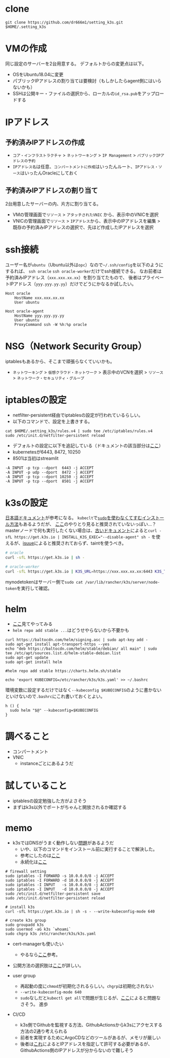 # clone
```
git clone https://github.com/dr666m1/setting_k3s.git $HOME/.setting_k3s
```

# VMの作成
同じ設定のサーバーを2台用意する。
デフォルトからの変更点は以下。

- OSをUbuntu18.04に変更
- パブリックIPアドレスの割り当ては要検討（もしかしたらagent側にはいらないかも）
- SSHは公開キー・ファイルの選択から、ローカルの`id_rsa.pub`をアップロードする

# IPアドレス
## 予約済みIPアドレスの作成
- `コア・インフラストラクチャ` > `ネットワーキング` > `IP Management` > `パブリックIPアドレスの予約`
- `IPアドレス名`は任意、`コンパートメントに作成`はいったんルート、`IPアドレス・ソース`はいったんOracleにしておく

## 予約済みIPアドレスの割り当て
2台用意したサーバーの内、片方に割り当てる。

- VMの管理画面で`リソース` > `アタッチされたVNIC` から、表示中のVNICを選択
- VNICの管理画面で`リソース` > `IPアドレス`から、表示中のIPアドレスを編集 > 既存の予約済みIPアドレスの選択で、先ほど作成したIPアドレスを選択


# ssh接続
ユーザー名が`ubuntu`（Ubuntu以外は`opc`）なので`~/.ssh/config`を以下のようにするれば、
`ssh oracle` `ssh oracle-worker`だけでssh接続できる。
なお前者は予約済みIPアドレス（`xxx.xxx.xx.xx`）を割り当てたもので、
後者はプライベートIPアドレス（`yyy.yyy.yy.yy`）だけでどうにかなるか試したい。

```
Host oracle
    HostName xxx.xxx.xx.xx
    User ubuntu

Host oracle-agent
    HostName yyy.yyy.yy.yy
    User ubuntu
    ProxyCommand ssh -W %h:%p oracle
```

# NSG（Network Security Group）
iptablesもあるから、そこまで頑張らなくていいかも。

- `ネットワーキング` > `仮想クラウド・ネットワーク` > 表示中のVCNを選択 > `リソース` > `ネットワーク・セキュリティ・グループ`

# iptablesの設定
- netfilter-persistent経由でiptablesの設定が行われているらしい。
- 以下のコマンドで、設定を上書きする。

```
cat $HOME/.setting_k3s/rules.v4 | sudo tee /etc/iptables/rules.v4
sudo /etc/init.d/netfilter-persistent reload
```

- デフォルトの設定に以下を追記している（ドキュメントの該当部分は[ここ](https://rancher.com/docs/k3s/latest/en/installation/installation-requirements/#networking)）
- kubernetesが6443, 8472, 10250
- 8501は当初はstreamlit

```
-A INPUT -p tcp --dport  6443 -j ACCEPT
-A INPUT -p udp --dport  8472 -j ACCEPT
-A INPUT -p tcp --dport 10250 -j ACCEPT
-A INPUT -p tcp --dport  8501 -j ACCEPT
```


# k3sの設定
[日本語ドキュメント](https://rancher.co.jp/pdfs/K3s-eBook4Styles0507.pdf)が参考になる。
`kubeclt`で[`sudo`を使わなくてすむインストール方法](https://rancher.com/docs/k3s/latest/en/installation/install-options/how-to-flags/#example-a-k3s-kubeconfig-mode)もあるようだが、
[ここ](https://github.com/rancher/k3s/issues/389)のやりとり見ると推奨されていないっぽい...？
masterノードで何も実行したくない場合は、[古いドキュメント](https://www.rancher.co.jp/docs/k3s/latest/en/installation/)によると`curl -sfL https://get.k3s.io | INSTALL_K3S_EXEC="--disable-agent" sh -`
を使えるが、[isuue](https://github.com/rancher/k3s/issues/978)によると推奨されておらず、taintを使うべき。

```sh
# oracle
curl -sfL https://get.k3s.io | sh -

# oracle-worker
curl -sfL https://get.k3s.io | K3S_URL=https://xxx.xxx.xx.xx:6443 K3S_TOKEN=mynodetoken sh -
```
mynodetokenはサーバー側で`sudo cat /var/lib/rancher/k3s/server/node-token`を実行して確認。


# helm
- [ここ](https://helm.sh/docs/intro/quickstart/)見てやってみる
- `helm repo add stable ...`はどうせやらないから不要かも

```
curl https://baltocdn.com/helm/signing.asc | sudo apt-key add -
sudo apt-get install apt-transport-https --yes
echo "deb https://baltocdn.com/helm/stable/debian/ all main" | sudo tee /etc/apt/sources.list.d/helm-stable-debian.list
sudo apt-get update
sudo apt-get install helm

#helm repo add stable https://charts.helm.sh/stable

echo 'export KUBECONFIG=/etc/rancher/k3s/k3s.yaml' >> ~/.bashrc

```

環境変数に設定するだけではなく`--kubeconfig $KUBECONFIG`のように書かないといけないので`.bashrc`にこれ書いておくとよい。

```
h () {
  sudo helm "$@" --kubeconfig=$KUBECONFIG
}
```

# 調べること
- コンパートメント
- VNIC
    - instanceごとにあるようだ

# 試していること
- iptablesの設定勉強した方がよさそう
- まずはk3s以外でポートがちゃんと開放されるか確認する

# memo
- k3sではDNSがうまく動作しない[問題](https://github.com/rancher/k3s/issues/1527)があるようだ
    - いや、以下のコマンドをインストール前に実行することで解決した。
    - 参考にしたのは[ここ](https://atelierhsn.com/2020/01/k3s-on-oracle-cloud/)
    - 永続化は[ここ](https://qiita.com/yas-nyan/items/e5500cf67236d11cce72)

```
# firewall setting
sudo iptables -I FORWARD -s 10.0.0.0/8 -j ACCEPT
sudo iptables -I FORWARD -d 10.0.0.0/8 -j ACCEPT
sudo iptables -I INPUT   -s 10.0.0.0/8 -j ACCEPT
sudo iptables -I INPUT   -d 10.0.0.0/8 -j ACCEPT
sudo /etc/init.d/netfilter-persistent save
sudo /etc/init.d/netfilter-persistent reload

# install k3s
curl -sfL https://get.k3s.io | sh -s - --write-kubeconfig-mode 640

# create k3s group
sudo groupadd k3s
sudo usermod -aG k3s `whoami`
sudo chgrp k3s /etc/rancher/k3s/k3s.yaml
```

- cert-managerも使いたい
    - やるなら[ここ](https://opensource.com/article/20/3/ssl-letsencrypt-k3s)参考。

- 公開方法の選択肢は[ここ](https://www.thebookofjoel.com/bare-metal-kubernetes-ingress)が詳しい。

- user group
    - 再起動の度に`chmod`が初期化されるらしい。`chgrp`は初期化されない
    - `--write-kubeconfig-mode 640`
    - `sudo`なしだと`kubectl get all`で問題が生じるが、[ここ](https://github.com/kubernetes/kubernetes/issues/94362)によると問題なさそう。
      進歩
- CI/CD
    - k3s側でGithubを監視する方法、GithubActionsからk3sにアクセスする方法の2通り考えられる
    - 前者を実現するためにArgoCDなどのツールがあるが、メモリが厳しい
    - 後者は[これ](https://github.com/rancher/k3s/issues/1381)によるとIPアドレスを指定して許可する必要があるが、
    GithubActions側のIPアドレスが分からないので難しそう
